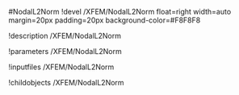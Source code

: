 <!-- MOOSE Object Documentation Stub: Remove this when content is added. -->
#NodalL2Norm
!devel /XFEM/NodalL2Norm float=right width=auto margin=20px padding=20px background-color=#F8F8F8

!description /XFEM/NodalL2Norm

!parameters /XFEM/NodalL2Norm

!inputfiles /XFEM/NodalL2Norm

!childobjects /XFEM/NodalL2Norm

